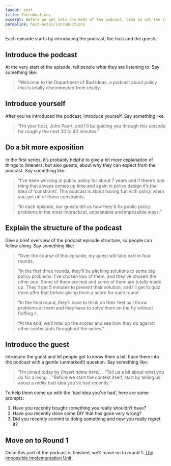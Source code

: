 ```yaml
---
layout: post
title: Introductions
excerpt: Before we get into the meat of the podcast, time to set the stage and introduce the guests.
permalink: host-notes/introductions
---
```


Each episode starts by introducing the podcast, the host and the guests. 

## Introduce the podcast

At the very start of the episode, tell people *what* they are listening to. Say something like:

> “Welcome to the Department of Bad Ideas; a podcast about policy that is totally disconnected from reality.

##  Introduce yourself

After you’ve introduced the podcast, introduce yourself. Say something like:

> “I’m your host, John Peart, and I’ll be guiding you through this episode for roughly the next 30 to 40 minutes.”

## Do a bit more exposition

In the first series, it’s probably helpful to give a bit more explanation of things to listeners, but also guests, about why they can expect from the podcast. Say something like:

> “I’ve been working in public policy for about 7 years and if there’s one thing that always comes up time and again in policy design it’s the idea of ‘constraint’. This podcast is about having fun with policy when you get rid of those constraints.
> 
> “In each episode, our guests tell us how they'd fix public policy problems in the most impractical, unpalatable and impossible ways.”

## Explain the structure of the podcast

Give a brief overview of the podcast episode structure, so people can follow along. Say something like:

> “Over the course of this episode, my guest will take part in four rounds. 
> 
> “In the first three rounds, they’ll be pitching solutions to some big policy problems. I’ve chosen two of them, and they’ve chosen the other one. Some of them are real and some of them are totally made up. They’ll get 5 minutes to present their solution, and I’ll get to quiz them after that before giving them a score for each round.
> 
> “In the final round, they’ll have to think on their feet as I throw problems at them and they have to solve them on the fly without fluffing it.
> 
> “At the end, we’ll total up the scores and see how they do against other contestants throughout the series.”

## Introduce the guest

Introduce the guest and let people get to know them a bit. Ease them into the podcast with a gentle (unmarked!) question. Say something like:

> “I’m joined today by *[insert name here]*.
> .
> “Tell us a bit about what you do for a living.
> .
> “Before we start the contest itself, start by telling us about a *really* bad idea you’ve had recently.”

To help them come up with the ‘bad idea you’ve had’, here are some prompts:
	
1. Have you recently bought something you really shouldn’t have?
2. Have you recently done some DIY that has gone very wrong?
3. Did you recently commit to doing something and now you really regret it?

## Move on to Round 1

Once this part of the podcast is finished, we’ll move on to round 1: [The Impossible Implementation Unit](/guest-guides/impossible-implementation-unit).